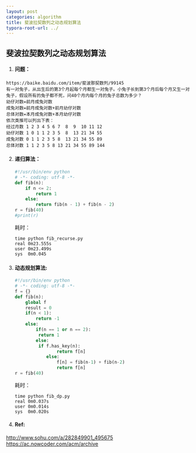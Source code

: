 ```yaml
---
layout: post
categories: algorithm
title: 斐波拉契数列之动态规划算法
typora-root-url: ../
---
```

## 斐波拉契数列之动态规划算法

1. #### 问题：
```
https://baike.baidu.com/item/斐波那契数列/99145
有一对兔子，从出生后的第3个月起每个月都生一对兔子。小兔子长到第3个月后每个月又生一对兔子，假设所有的兔子都不死，问40个月内每个月的兔子总数为多少？
幼仔对数=前月成兔对数
成兔对数=前月成兔对数+前月幼仔对数
总体对数=本月成兔对数+本月幼仔对数
依次类推可以列出下表：
经过月数 1 2 3 4 5 6 7  8  9  10 11 12 
幼仔对数 1 0 1 1 2 3 5  8  13 21 34 55
成兔对数 0 1 1 2 3 5 8  13 21 34 55 89
总体对数 1 1 2 3 5 8 13 21 34 55 89 144
```

2. #### 递归算法：

   ```python
   #!/usr/bin/env python
   # -*- coding: utf-8 -*-
   def fib(n):
       if n <= 2:
           return 1 
       else:
           return fib(n - 1) + fib(n - 2)
   r = fib(40)
   #print(r)
   ```

   耗时：

   ```
   time python fib_recurse.py 
   real	0m23.555s
   user	0m23.499s
   sys	0m0.045
   ```

3. #### 动态规划算法:
   ```python
   #!/usr/bin/env python
   # -*- coding: utf-8 -*-
   f = {}
   def fib(n):
       global f
       result = 0
       if(n < 1):
           return -1
       else:
           if(n == 1 or n == 2):
            return 1
           else:
            if f.has_key(n):
                   return f[n]
               else:
                   f[n] = fib(n-1) + fib(n-2)
                   return f[n]
   r = fib(40)
   ```
   
   耗时：
   
   ```
   time python fib_dp.py 
   real	0m0.037s
   user	0m0.014s
   sys	0m0.020s
   ```

4. #### Ref:
http://www.sohu.com/a/282849901_495675
https://ac.nowcoder.com/acm/archive
